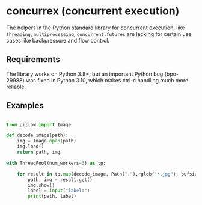 # concurrex (concurrent execution)

The helpers in the Python standard library for concurrent execution, like `threading`, `multiprocessing`, `concurrent.futures` are lacking for certain use cases like backpressure and flow control.

## Requirements

The library works on Python 3.8+, but an important Python bug (bpo-29988) was fixed in Python 3.10, which makes ctrl-c handling much more reliable.

## Examples

```python

from pillow import Image

def decode_image(path):
	img = Image.open(path)
	img.load()
	return path, img

with ThreadPool(num_workers=3) as tp:

	for result in tp.map(decode_image, Path(".").rglob("*.jpg"), bufsize=10)
		path, img = result.get()
		img.show()
		label = input("label:")
		print(path, label)
```
